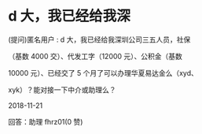 # d 大，我已经给我深

(提问)匿名用户 : d 大，我已经给我深圳公司三五人员，社保

（基数 4000 交）、代发工字（12000 元）、公积金（基数

10000 元）、已经交了 5 个月了可以办理华夏易达金么（xyd、

xyk）？能对接一下中介或助理么？

2018-11-21

回答：助理 fhrz01(0 赞)